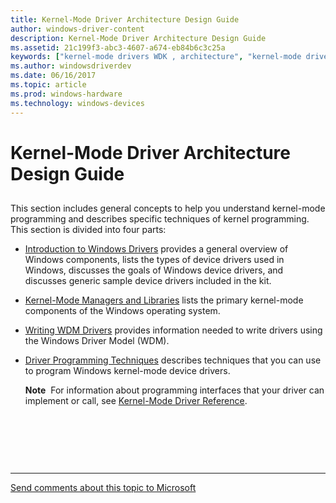 ```yaml
---
title: Kernel-Mode Driver Architecture Design Guide
author: windows-driver-content
description: Kernel-Mode Driver Architecture Design Guide
ms.assetid: 21c199f3-abc3-4607-a674-eb84b6c3c25a
keywords: ["kernel-mode drivers WDK , architecture", "kernel-mode drivers WDK"]
ms.author: windowsdriverdev
ms.date: 06/16/2017
ms.topic: article
ms.prod: windows-hardware
ms.technology: windows-devices
---
```


# Kernel-Mode Driver Architecture Design Guide


## <a href="" id="ddk-km-design-guide-kg"></a>


This section includes general concepts to help you understand kernel-mode programming and describes specific techniques of kernel programming. This section is divided into four parts:

-   [Introduction to Windows Drivers](introduction-to-windows-drivers.md) provides a general overview of Windows components, lists the types of device drivers used in Windows, discusses the goals of Windows device drivers, and discusses generic sample device drivers included in the kit.

-   [Kernel-Mode Managers and Libraries](kernel-mode-managers-and-libraries.md) lists the primary kernel-mode components of the Windows operating system.

-   [Writing WDM Drivers](writing-wdm-drivers.md) provides information needed to write drivers using the Windows Driver Model (WDM).

-   [Driver Programming Techniques](driver-programming-techniques.md) describes techniques that you can use to program Windows kernel-mode device drivers.

    **Note**  For information about programming interfaces that your driver can implement or call, see [Kernel-Mode Driver Reference](https://msdn.microsoft.com/library/windows/hardware/ff553217).

     

 

 


--------------------
[Send comments about this topic to Microsoft](mailto:wsddocfb@microsoft.com?subject=Documentation%20feedback%20%5Bkernel\kernel%5D:%20Kernel-Mode%20Driver%20Architecture%20Design%20Guide%20%20RELEASE:%20%286/14/2017%29&body=%0A%0APRIVACY%20STATEMENT%0A%0AWe%20use%20your%20feedback%20to%20improve%20the%20documentation.%20We%20don't%20use%20your%20email%20address%20for%20any%20other%20purpose,%20and%20we'll%20remove%20your%20email%20address%20from%20our%20system%20after%20the%20issue%20that%20you're%20reporting%20is%20fixed.%20While%20we're%20working%20to%20fix%20this%20issue,%20we%20might%20send%20you%20an%20email%20message%20to%20ask%20for%20more%20info.%20Later,%20we%20might%20also%20send%20you%20an%20email%20message%20to%20let%20you%20know%20that%20we've%20addressed%20your%20feedback.%0A%0AFor%20more%20info%20about%20Microsoft's%20privacy%20policy,%20see%20http://privacy.microsoft.com/default.aspx. "Send comments about this topic to Microsoft")



